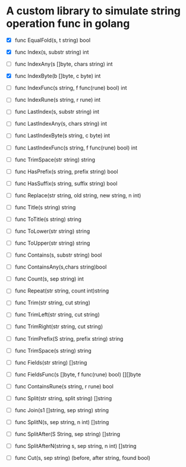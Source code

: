 # A custom library to simulate string operation func in golang

- [x] func EqualFold(s, t string) bool
- [x] func Index(s, substr string) int
- [ ] func IndexAny(s []byte, chars string) int
- [x] func IndexByte(b []byte, c byte) int
- [ ] func IndexFunc(s string, f func(rune) bool) int
- [ ] func IndexRune(s string, r rune) int
- [ ] func LastIndex(s, substr string) int
- [ ] func LastIndexAny(s, chars string) int
- [ ] func LastIndexByte(s string, c byte) int
- [ ] func LastIndexFunc(s string, f func(rune) bool) int

- [ ] func TrimSpace(str string) string
- [ ] func HasPrefix(s string, prefix string) bool
- [ ] func HasSuffix(s string, suffix string) bool
- [ ] func Replace(str string, old string, new string, n int)
- [ ] func Title(s string) string
- [ ] func ToTitle(s string) string
- [ ] func ToLower(str string) string
- [ ] func ToUpper(str string) string
- [ ] func Contains(s, substr string) bool
- [ ] func ContainsAny(s,chars string)bool
- [ ] func Count(s, sep string) int
- [ ] func Repeat(str string, count int)string
- [ ] func Trim(str string, cut string)
- [ ] func TrimLeft(str string, cut string)
- [ ] func TrimRight(str string, cut string)
- [ ] func TrimPrefix(S string, prefix string) string
- [ ] func TrimSpace(s string) string
- [ ] func Fields(str string) []string
- [ ] func FieldsFunc(s []byte, f func(rune) bool) [][]byte
- [ ] func ContainsRune(s string, r rune) bool
- [ ] func Split(str string, split string) []string
- [ ] func Join(s1 []string, sep string) string
- [ ] func SplitN(s, sep string, n int) []string
- [ ] func SplitAfter(S String, sep string) []string
- [ ] func SplitAfterN(string s, sep string, n int) []string
- [ ] func Cut(s, sep string) (before, after string, found bool)

